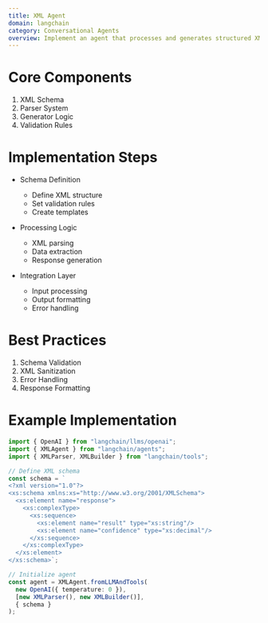 ```yaml
---
title: XML Agent
domain: langchain
category: Conversational Agents
overview: Implement an agent that processes and generates structured XML responses.
---
```


# Core Components
1. XML Schema
2. Parser System
3. Generator Logic
4. Validation Rules

# Implementation Steps
- Schema Definition
  - Define XML structure
  - Set validation rules
  - Create templates

- Processing Logic
  - XML parsing
  - Data extraction
  - Response generation

- Integration Layer
  - Input processing
  - Output formatting
  - Error handling

# Best Practices
1. Schema Validation
2. XML Sanitization
3. Error Handling
4. Response Formatting

# Example Implementation
```typescript
import { OpenAI } from "langchain/llms/openai";
import { XMLAgent } from "langchain/agents";
import { XMLParser, XMLBuilder } from "langchain/tools";

// Define XML schema
const schema = `
<?xml version="1.0"?>
<xs:schema xmlns:xs="http://www.w3.org/2001/XMLSchema">
  <xs:element name="response">
    <xs:complexType>
      <xs:sequence>
        <xs:element name="result" type="xs:string"/>
        <xs:element name="confidence" type="xs:decimal"/>
      </xs:sequence>
    </xs:complexType>
  </xs:element>
</xs:schema>`;

// Initialize agent
const agent = XMLAgent.fromLLMAndTools(
  new OpenAI({ temperature: 0 }),
  [new XMLParser(), new XMLBuilder()],
  { schema }
);
```
